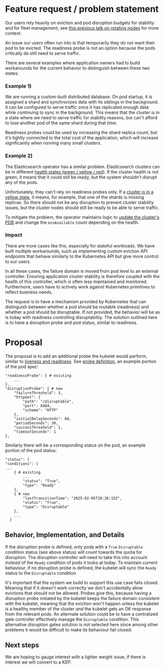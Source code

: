# Feature request / problem statement

Our users rely heavily on eviction and pod disruption budgets for stability and for fleet management, see [this previous talk on rotating nodes](https://www.youtube.com/watch?v=KQ1obaC-ht0) for more context.

An issue our users often run into is that temporarily they do not want their pod to be evicted. The readiness probe is not an option because the pods critically do still need to serve traffic.

There are several examples where application owners had to build workarounds for the current behavior to distinguish between these two states:

### Example 1)

We are running a custom-built distributed database. On pod startup, it is assigned a shard and synchronizes data with its siblings in the background. It can be configured to serve traffic once it has replicated enough data while continuing to sync in the background.
This means that the cluster is in a state where we need to serve traffic for stability reasons, but can't afford to lose another pod of the same shard during that time.

Readiness probes could be used by increasing the shard replica count, but it's tightly connected to the total cost of the application, which will increase significantly when running many small clusters.

### Example 2)

The Elasticsearch operator has a similar problem. Elasticsearch clusters can be in different [health states (green / yellow / red)](https://www.elastic.co/guide/en/elasticsearch/reference/current/cluster-health.html). If the cluster health is not green, it means that it could still be ready, but the system shouldn't disrupt any of the pods.

Unfortunately, they can't rely on readiness probes only. If a [cluster is in a yellow state](https://www.elastic.co/guide/en/elasticsearch/reference/current/red-yellow-cluster-status.html), it means, for example, that one of the shards is missing replicas. So there should not be any disruption to prevent cluster stability issues, but the cluster nodes should still be ready to be able to serve traffic.

To mitigate the problem, the operator maintains logic to [update the cluster's PDB](https://github.com/elastic/cloud-on-k8s/blob/v2.16.1/pkg/controller/elasticsearch/pdb/reconcile.go#L193-L197) and change the `minAvailable` count depending on the health.

### Impact

There are more cases like this, especially for stateful workloads. We have built multiple workarounds, such as implementing custom eviction API endpoints that behave similarly to the Kubernetes API but give more control to our users.

In all these cases, the failure domain is moved from pod level to an external controller. Ensuring application cluster stability is therefore coupled with the health of this controller, which is often less maintained and monitored. Furthermore, users have to actively work against Kubernetes primitives to reflect business needs.

The request is to have a mechanism provided by Kubernetes that can distinguish between whether a pod should be routable (readiness) and whether a pod should be disruptable. If not provided, the behavior will be as is today with readiness controlling disruptability. The solution outlined here is to have a disruption probe and pod status, similar to readiness.

# Proposal

The proposal is to add an additional probe the kubelet would perform, similar to [liveness and readiness](https://kubernetes.io/docs/tasks/configure-pod-container/configure-liveness-readiness-startup-probes/). See [probe definition](https://pkg.go.dev/k8s.io/api/core/v1#Probe), an example portion of the pod spec:

```
"readinessProbe": { # existing
    ...
},
"disruptionProbe": { # new
    "failureThreshold": 3,
    "httpGet": {
        "path": "/disruptable",
        "port": 8484,
        "scheme": "HTTP"
    },
    "initialDelaySeconds": 60,
    "periodSeconds": 30,
    "successThreshold": 1,
    "timeoutSeconds": 1
},

```

Similarly there will be a corresponding status on the pod, an example portion of the pod status:

```
"status": {
"conditions": [
...
    { # existing
        ...
        "status": "True",
        "type": "Ready"
    },
    { # new
        "lastTransitionTime": "2025-02-05T20:26:15Z",
        "status": "True",
        "type": "Disruptable"
    },
    ...
  ]
```

## Behavior, Implementation, and Details

If the disruption probe is defined, only pods with a `True` `Disruptable` condition status (see above status) will count towards the quota for disruption. The disruption controller will need to take this into account _instead_ of the `Ready` condition of pods it looks at today. To maintain current behaviour, if no disruption probe is defined, the kubelet will sync the `Ready` status to the `Disruptable` condition.

It's important that the system we build to support this use case fails closed. Meaning that if it doesn't work correctly we don't accidentally allow evictions that should not be allowed. Probes give this, because having a disruption probe initiated by the kubelet keeps the failure domain consistent with the kubelet, meaning that the eviction won't happen unless the kubelet is a healthy member of the cluster _and_ the kubelet gets an OK response from the relevant pods. An alternate solution could be to have a centralized gate controller effectively manage the `Disruptable` condition. This alternative disruption gates solution is not selected here since among other problems it would be difficult to make its behaviour fail closed.

## Next steps

We are hoping to gauge interest with a lighter weight issue, if there is interest we will convert to a KEP.
